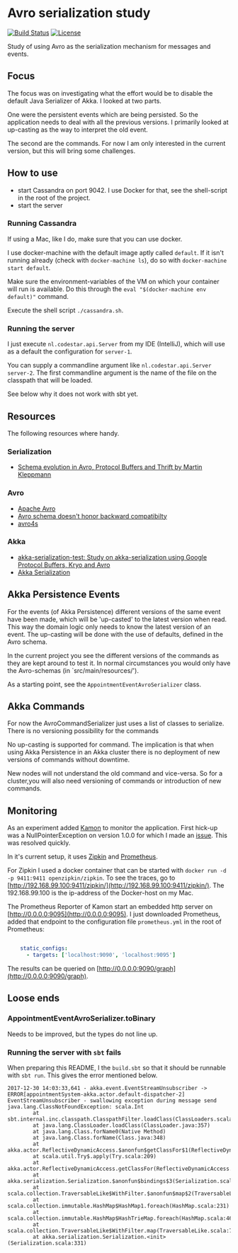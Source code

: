 # Avro serialization study
[![Build Status](https://circleci.com/gh/martijnblankestijn/akka-avro-serialization-poc.svg?style=shield&circle-token=:circle-token)](https://circleci.com/gh/martijnblankestijn/akka-avro-serialization-poc)
[![License](http://img.shields.io/:license-Apache%202-red.svg)](http://www.apache.org/licenses/LICENSE-2.0.txt)

Study of using Avro as the serialization mechanism for messages and events.

## Focus
The focus was on investigating what the effort would be to disable the default Java Serializer of Akka.
I looked at two parts. 

One were the persistent events which are being persisted. 
So the application needs to deal with all the previous versions. 
I primarily looked at up-casting as the way to interpret the old event.

The second are the commands. For now I am only interested in the current version,
but this will bring some challenges.

## How to use

- start Cassandra on port 9042. I use Docker for that, see the shell-script in the root of the project.
- start the server


### Running Cassandra
If using a Mac, like I do, make sure that you can use docker.

I use docker-machine with the default image aptly called `default`. 
If it isn't running already (check with `docker-machine ls`), do so with `docker-machine start default`. 

Make sure the environment-variables of the VM on which your container will run is available.
Do this through the `eval "$(docker-machine env default)"` command.

Execute the shell script `./cassandra.sh`.


### Running the server
I just execute `nl.codestar.api.Server` from my IDE (IntelliJ),
which will use as a default the configuration for `server-1`.

You can supply a commandline argument like `nl.codestar.api.Server server-2`. 
The first commandline argument is the name of the file on the classpath that will be loaded. 

See below why it does not work with sbt yet.

## Resources

The following resources where handy.

### Serialization

- [Schema evolution in Avro, Protocol Buffers and Thrift by Martin Kleppmann](http://martin.kleppmann.com/2012/12/05/schema-evolution-in-avro-protocol-buffers-thrift.html) 

### Avro

- [Apache Avro](http://avro.apache.org/docs/1.8.2/)
- [Avro schema doesn't honor backward compatibilty](https://stackoverflow.com/questions/34733604/avro-schema-doesnt-honor-backward-compatibilty)
- [avro4s](https://github.com/sksamuel/avro4s)

### Akka

- [akka-serialization-test: Study on akka-serialization using Google Protocol Buffers, Kryo and Avro](https://github.com/dnvriend/akka-serialization-test)
- [Akka Serialization](https://doc.akka.io/docs/akka/current/serialization.html)


## Akka Persistence Events
For the events (of Akka Persistence) different versions of the same event have been made,
which will be 'up-casted' to the latest version when read. 
This way the domain logic only needs to know the latest version of an event.
The up-casting will be done with the use of defaults, defined in the Avro schema.

In the current project you see the different versions of the commands as they are kept around to test it.
In normal circumstances you would only have the Avro-schemas (in `src/main/resources/').

As a starting point, see the `AppointmentEventAvroSerializer` class.

## Akka Commands
For now the AvroCommandSerializer just uses a list of classes to serialize. 
There is no versioning possibility for the commands 

No up-casting is supported for command.
The implication is that when using Akka Persistence in an Akka cluster 
there is no deployment of new versions of commands without downtime.

New nodes will not understand the old command and vice-versa.
So for a cluster,you will also need versioning of commands or introduction of new commands.

## Monitoring
As an experiment added [Kamon](http://kamon.io/) to monitor the application.
First hick-up was a NullPointerException on version 1.0.0 for which I made an [issue](https://github.com/kamon-io/kamon-akka-remote/issues/9#issuecomment-360953598).
This was resolved quickly.

In it's current setup, it uses [Zipkin](https://zipkin.io/) and [Prometheus](https://prometheus.io/).

For Zipkin I used a docker container that can be started with `docker run -d -p 9411:9411 openzipkin/zipkin`.
To see the traces, go to [http://192.168.99.100:9411/zipkin/](http://192.168.99.100:9411/zipkin/).
The 192.168.99.100 is the ip-address of the Docker-host on my Mac.

The Prometheus Reporter of Kamon start an embedded http server on [http://0.0.0.0:9095](http://0.0.0.0:9095).
I just downloaded Prometheus, added that endpoint to the configuration file `prometheus.yml` in the root of Prometheus:

```yaml

    static_configs:
      - targets: ['localhost:9090', 'localhost:9095']
```  
The results can be queried on [http://0.0.0.0:9090/graph](http://0.0.0.0:9090/graph).


## Loose ends

### AppointmentEventAvroSerializer.toBinary

Needs to be improved, but the types do not line up.

### Running the server with `sbt` fails
When preparing this README, I the `build.sbt` so that it should be runnable with `sbt run`.
This gives the error mentioned below.

```
2017-12-30 14:03:33,641 - akka.event.EventStreamUnsubscriber -> ERROR[appointmentSystem-akka.actor.default-dispatcher-2] EventStreamUnsubscriber - swallowing exception during message send
java.lang.ClassNotFoundException: scala.Int
        at sbt.internal.inc.classpath.ClasspathFilter.loadClass(ClassLoaders.scala:74)
        at java.lang.ClassLoader.loadClass(ClassLoader.java:357)
        at java.lang.Class.forName0(Native Method)
        at java.lang.Class.forName(Class.java:348)
        at akka.actor.ReflectiveDynamicAccess.$anonfun$getClassFor$1(ReflectiveDynamicAccess.scala:21)
        at scala.util.Try$.apply(Try.scala:209)
        at akka.actor.ReflectiveDynamicAccess.getClassFor(ReflectiveDynamicAccess.scala:20)
        at akka.serialization.Serialization.$anonfun$bindings$3(Serialization.scala:333)
        at scala.collection.TraversableLike$WithFilter.$anonfun$map$2(TraversableLike.scala:739)
        at scala.collection.immutable.HashMap$HashMap1.foreach(HashMap.scala:231)
        at scala.collection.immutable.HashMap$HashTrieMap.foreach(HashMap.scala:462)
        at scala.collection.TraversableLike$WithFilter.map(TraversableLike.scala:738)
        at akka.serialization.Serialization.<init>(Serialization.scala:331)
```